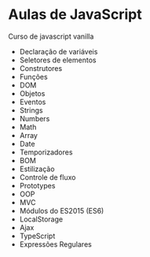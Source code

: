 # Aulas de JavaScript

Curso de javascript vanilla

- Declaração de variáveis
- Seletores de elementos
- Construtores
- Funções
- DOM
- Objetos
- Eventos
- Strings
- Numbers
- Math
- Array
- Date
- Temporizadores
- BOM 
- Estilização
- Controle de fluxo
- Prototypes
- OOP
- MVC
- Módulos do ES2015 (ES6)
- LocalStorage
- Ajax
- TypeScript
- Expressões Regulares
